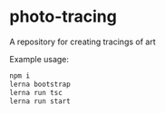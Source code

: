 # photo-tracing
A repository for creating tracings of art

Example usage:
```bash
npm i
lerna bootstrap
lerna run tsc
lerna run start
```
